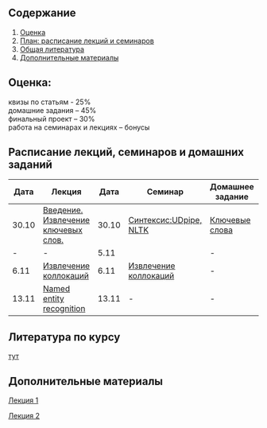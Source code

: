 ## Содержание
1. [Оценка](#score)
2. [План: расписание лекций и семинаров](#sched)
3. [Общая литература](#ref)
4. [Дополнительные материалы](#add)

## Оценка:<br><a name="score"/>
квизы по статьям - 25%<br>
домашние задания – 45% <br>
финальный проект – 30%<br>
работа на семинарах и лекциях – бонусы<br>

## Расписание лекций, семинаров и домашних заданий<a name="sched"/>
|Дата|Лекция|Дата|Семинар|Домашнее задание|Ридинг|Дедлайн|
|-|-|-|-|-|-|-|
|30.10|[Введение. Извлечение ключевых слов.](Slides/1_Keywords.ipynb)|30.10|[Синтексис:UDpipe, NLTK](https://github.com/named-entity/hse-nlp/blob/master/4th_year/seminar/1_Syntax_blanked%20(1).ipynb)|[Ключевые слова](hw/hw1.md)|-|9.11 23:59мск|
|-|-|5.11||-|-|-|
|6.11|[Извлечение коллокаций](Slides/2_Collocations.ipynb)|6.11|[Извлечение коллокаций](Slides/2_Collocations.ipynb)|-|-|-|
|13.11|[Named entity recognition](Slides/3_NER.ipynb)|13.11|-|-|-|-|

## Литература по курсу<a name="ref"/>
[тут](References.md)

## Дополнительные материалы<a name="add"/>
[Лекция 1](Notes/1.md)

[Лекция 2](Notes/2.md)
